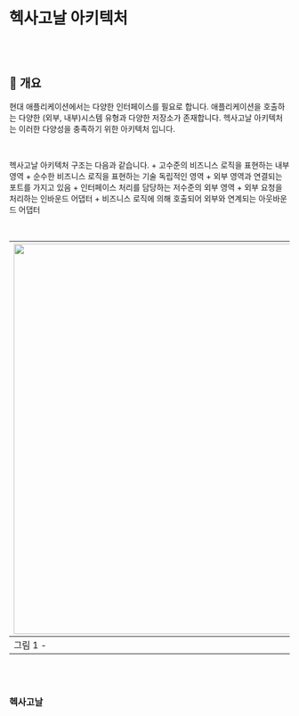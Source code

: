 # 헥사고날 아키텍처

<br/><br/>



## :speech_balloon: 개요
현대 애플리케이션에서는 다양한 인터페이스를 필요로 합니다. 
애플리케이션을 호출하는 다양한 (외부, 내부)시스템 유형과 다양한 저장소가 존재합니다. 
헥사고날 아키텍처는 이러한 다양성을 충족하기 위한 아키텍처 입니다.  

<br/>

헥사고날 아키텍처 구조는 다음과 같습니다.
    + 고수준의 비즈니스 로직을 표현하는 내부 영역 
        + 순수한 비즈니스 로직을 표현하는 기술 독립적인 영역
        + 외부 영역과 연결되는 포트를 가지고 있음
    + 인터페이스 처리를 담당하는 저수준의 외부 영역
        + 외부 요청을 처리하는 인바운드 어댑터
        + 비즈니스 로직에 의해 호출되어 외부와 연계되는 아웃바운드 어댑터

<br/>

|<img src="https://github.com/cholnh/delivery-platform-server-guide/blob/main/assets/images/2/" width="700"/>|
|-|
|그림 1 - |

<br/><br/>

### 헥사고날 